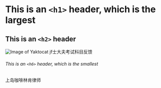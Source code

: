 # This is an `<h1>` header, which is the largest

## This is an `<h2>` header
![Image of Yaktocat](https://octodex.github.com/images/yaktocat.png)
jf士大夫考试科目反馈
###### This is an `<h6>` header, which is the smallest
上岛咖啡林肯律师
